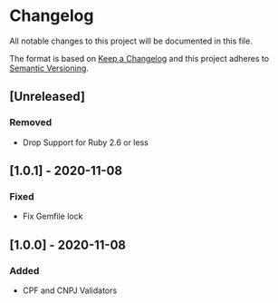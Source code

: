 
# Changelog
All notable changes to this project will be documented in this file.

The format is based on [Keep a Changelog](http://keepachangelog.com/en/1.0.0/)
and this project adheres to [Semantic Versioning](http://semver.org/spec/v2.0.0.html).

## [Unreleased]
### Removed
- Drop Support for Ruby 2.6 or less

## [1.0.1] - 2020-11-08
### Fixed
- Fix Gemfile lock

## [1.0.0] - 2020-11-08
### Added
- CPF and CNPJ Validators
